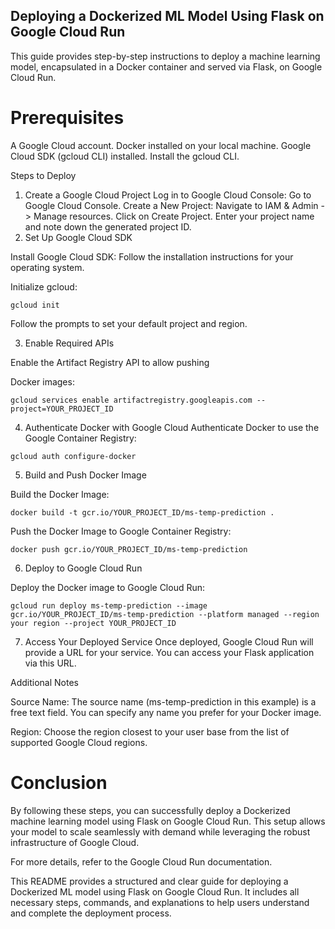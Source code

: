 ## Deploying a Dockerized ML Model Using Flask on Google Cloud Run
This guide provides step-by-step instructions to deploy a machine learning model, encapsulated in a Docker container and served via Flask, on Google Cloud Run.

# Prerequisites
A Google Cloud account.
Docker installed on your local machine.
Google Cloud SDK (gcloud CLI) installed. Install the gcloud CLI.

Steps to Deploy
1. Create a Google Cloud Project
Log in to Google Cloud Console: Go to Google Cloud Console.
Create a New Project:
Navigate to IAM & Admin -> Manage resources.
Click on Create Project.
Enter your project name and note down the generated project ID.
2. Set Up Google Cloud SDK

Install Google Cloud SDK: Follow the installation instructions for your operating system.

Initialize gcloud:

``
gcloud init
``

Follow the prompts to set your default project and region.

3. Enable Required APIs

Enable the Artifact Registry API to allow pushing 

Docker images:


``
gcloud services enable artifactregistry.googleapis.com --project=YOUR_PROJECT_ID
``

4. Authenticate Docker with Google Cloud
Authenticate Docker to use the Google Container Registry:

``
gcloud auth configure-docker
``

5. Build and Push Docker Image

Build the Docker Image:

``
docker build -t gcr.io/YOUR_PROJECT_ID/ms-temp-prediction .
``

Push the Docker Image to Google Container Registry:

``
docker push gcr.io/YOUR_PROJECT_ID/ms-temp-prediction
``

6. Deploy to Google Cloud Run

Deploy the Docker image to Google Cloud Run:

``
gcloud run deploy ms-temp-prediction --image gcr.io/YOUR_PROJECT_ID/ms-temp-prediction --platform managed --region your region --project YOUR_PROJECT_ID
``

7. Access Your Deployed Service
Once deployed, Google Cloud Run will provide a URL for your service. You can access your Flask application via this URL.

Additional Notes

Source Name: The source name (ms-temp-prediction in this example) is a free text field. You can specify any name you prefer for your Docker image.

Region: Choose the region closest to your user base from the list of supported Google Cloud regions.


# Conclusion
By following these steps, you can successfully deploy a Dockerized machine learning model using Flask on Google Cloud Run. This setup allows your model to scale seamlessly with demand while leveraging the robust infrastructure of Google Cloud.

For more details, refer to the Google Cloud Run documentation.

This README provides a structured and clear guide for deploying a Dockerized ML model using Flask on Google Cloud Run. It includes all necessary steps, commands, and explanations to help users understand and complete the deployment process.